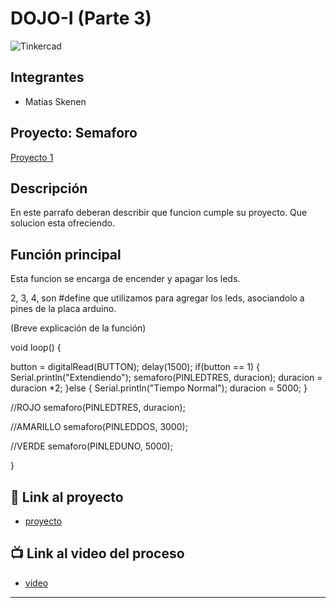 # DOJO-I (Parte 3)
![Tinkercad](./img/ArduinoTinkercad.jpg)


## Integrantes 
- Matias Skenen


## Proyecto: Semaforo
[Proyecto 1](https://user-images.githubusercontent.com/93952537/236280630-a084f336-75c3-4943-be82-ab6381e8bf13.PNG)



## Descripción
En este parrafo deberan describir que funcion cumple su proyecto. Que solucion esta ofreciendo.

## Función principal
Esta funcion se encarga de encender y apagar los leds.

2, 3, 4, son #define que utilizamos para agregar los leds, asociandolo a pines de la placa arduino.

(Breve explicación de la función)

void loop()
{
 
  button = digitalRead(BUTTON);
  delay(1500);
  if(button == 1)
  {
    Serial.println("Extendiendo");
    semaforo(PINLEDTRES, duracion);
    duracion = duracion *2;
  }else
  {
    Serial.println("Tiempo Normal");
    duracion = 5000;
  }

  //ROJO
  semaforo(PINLEDTRES, duracion);

  //AMARILLO
  semaforo(PINLEDDOS, 3000);

  //VERDE
  semaforo(PINLEDUNO, 5000);
 
 }

## :robot: Link al proyecto
- [proyecto](https://www.tinkercad.com/things/3zi9R65tnj8-copy-of-segunda-entrega-matias-skenen-02-dojo-i/editel?sharecode=JKjHienjvPec6KL6ZyZD8ggS9sHiFMRXm5TPB4-hd_c)
## :tv: Link al video del proceso
- [video](https://www.youtube.com/watch?v=VyGjE8kx-O0)


---






